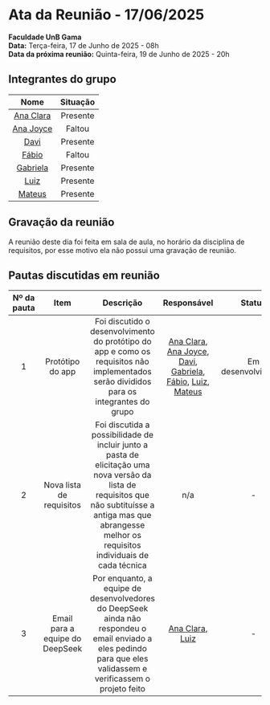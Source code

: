 # Ata da Reunião - 17/06/2025

**Faculdade UnB Gama**  
**Data:** Terça-feira, 17 de Junho de 2025 - 08h  
**Data da próxima reunião:** Quinta-feira, 19 de Junho de 2025 - 20h  

## Integrantes do grupo

| Nome | Situação|
|:----:|:-------:|
| [Ana Clara](https://github.com/anabborges) | Presente |
| [Ana Joyce](https://github.com/anajoyceamorim) | Faltou |
| [Davi](https://github.com/daviRolvr) | Presente |
| [Fábio](https://github.com/fabinsz) | Faltou |
| [Gabriela](https://github.com/gaubiela) | Presente |
| [Luiz](https://github.com/luizfaria1989) | Presente |
| [Mateus](https://github.com/MVConsorte) | Presente |

## Gravação da reunião

A reunião deste dia foi feita em sala de aula, no horário da disciplina de requisitos, por esse motivo ela não possui uma gravação de reunião.

## Pautas discutidas em reunião

| Nº da pauta | Item                        | Descrição                                                                                     | Responsável                    | Status              |
|:-----------:|:---------------------------:|:---------------------------------------------------------------------------------------------:|:------------------------------:|:-------------------:|
| 1           | Protótipo do app             | Foi discutido o desenvolvimento do protótipo do app e como os requisitos não implementados serão divididos para os integrantes do grupo               | [Ana Clara](https://github.com/anabborges), [Ana Joyce](https://github.com/anajoyceamorim), [Davi](https://github.com/daviRolvr), [Gabriela](https://github.com/gaubiela), [Fábio](https://github.com/fabinsz), [Luiz](https://github.com/luizfaria1989), [Mateus](https://github.com/MVConsorte)            | Em desenvolvimento |
| 2           | Nova lista de requisitos    | Foi discutida  a possibilidade de incluir junto a pasta de elicitação uma nova versão da lista de requisitos que não subtituísse a antiga mas que abrangesse melhor os requisitos individuais de cada técnica                            | n/a                                                                  | -                  |
| 3           | Email para a equipe do DeepSeek                       | Por enquanto, a equipe de desenvolvedores do DeepSeek ainda não respondeu o email enviado a eles pedindo para que eles validassem e verificassem o projeto feito          | [Ana Clara](https://github.com/anabborges), [Luiz](https://github.com/luizfaria1989) | - |